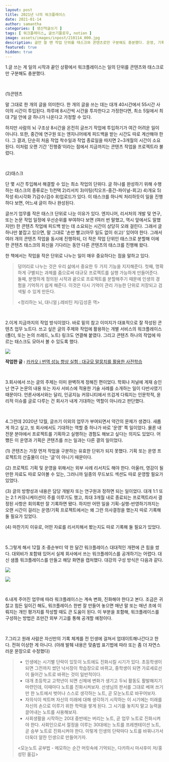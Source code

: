 ```yaml
---
layout: post
title: 2021년 나의 워크플레이스
date: 2021-01-14
author: samantha
categories: [ 생산적글쓰기 ]
tags: [ 워크플레이스, 글쓰기플로우, notion ]
image: assets/images/inpost/210114_000.jpg
description: 글만 쓸 땐 작업 단위를 태스크와 콘텐츠로만 구분해도 충분했다. 운영, 기획 업무를 맡은 지금은 이 체계가 알맞지 않았다. 이에 12월 초·중순부터 약 한 달간 워크플레이스 대대적인 개편에 큰 힘을 썼다.
featured: true
hidden: true
---
```


1.글 쓰는 게 일의 시작과 끝인 상황에서 워크플레이스는 일의 단위를 콘텐츠와 태스크로만 구분해도 충분했다.

<br/>

(1)콘텐츠

말 그대로 한 개의 글을 의미한다. 한 개의 글을 쓰는 데는 대개 40시간에서 55시간 사이의 시간이 투입된다. 하루에 8시간씩 시간을 투자한다고 가정한다면, 최소 5일에서 최대 7일 안에 글 하나가 나온다고 가정할 수 있다.

하지만 사람의 뇌 구조상 8시간을 온전히 글쓰기 작업에 투입하기가 여간 어려운 일이 아니다. 또한, 중간에 연구원 또는 엔지니어에게 피드백을 받는 시간도 따로 계산해야 한다. 그 결과, 단순히 처음 작업 착수일과 작업 종료일을 따지면 2~3개월의 시간이 소요된다. 이처럼 오랜 기간 '진행중'이라는 점에서 지금까지는 콘텐츠 작업을 프로젝트라 불렀다.

<br/>

(2)태스크

단 몇 시간 투입해서 해결할 수 있는 최소 작업의 단위다. 글 하나를 완성하기 위해 수행하는 태스크의 종류로는 1)컨택 2)리서치 3)미팅(킥오프-중간-파이널-회고) 4)개요 5)작성 6)시각화 7)감수/검수 8)업로드가 있다. 이 태스크를 하나씩 처리하듯이 일을 진행하다 보면, 어느새 글이 하나 완성된다.

글쓰기 업무를 작은 태스크 단위로 나눈 이유가 있다. 엔지니어, 리서처의 개발 및 연구, 또는 논문 작업 일정에 우선순위를 부여하다 보면 (여러 번 말했고, 역시 앞에서도 말했지만) 한 콘텐츠 작업에 피드백 받는 데 소요되는 시간이 상당히 오래 걸린다. 그래서 글 하나만 붙잡고 있으면, 말 그대로 '손만 빨고(아무 일도 없이 쉬고)' 있어야 한다. 그래서 여러 개의 콘텐츠 작업을 동시에 진행하되, 더 작은 작업 단위인 태스크로 분할해 이에 한 콘텐츠 태스크의 회신을 기다리는 동안 다른 콘텐츠의 태스크를 진행해 왔다.

한 책에서는 작업을 작은 단위로 나누는 일이 매우 중요하다는 점을 말하고 있다.

> 덩어리로 나누는 것은 우리 삶에서 중요한 두 가지 기능을 지지해준다. 첫째, 명확하게 구별되는 과제를 줌으로써 대규모 프로젝트를 실행 가능하게 만들어준다. 둘째, 분명하게 정의된 시작과 끝으로 프로젝트를 분할해주기 때문에 인생의 경험을 기억하기 쉽게 해준다. 이것은 다시 기억이 관리 가능한 단위로 저장되고 검색될 수 있게 만든다.
>
> <정리하는 뇌, 대니얼 j.레비틴 저/김성훈 역>
<br/>

2.이게 지금까지의 작업 방식이었다. 바로 밑의 참고 이미지가 대표적으로 잘 작성된 콘텐츠 업무 노트다. 쓰고 싶은 글의 주제와 작업에 활용하는 개별 서비스의 워크플레이스(폴더, 또는 논의 쓰레드, 노트) 링크도 연결해 붙였다. 그리고 콘텐츠 하나의 작업에 따르는 태스크도 모아서 볼 수 있도록 했다.

![](https://github.com/samantha-writer/samantha-writer.github.io/blob/master/assets/images/inpost/210114_002.jpg?raw=true)

**작업한 글 :** [카카오 i 번역 성능 향상 실험 : 대규모 말뭉치를 활용한 사전학습](http://tech.kakaoenterprise.com/48)

<br/>

3.회사에서 쓰는 글의 주제는 이미 완벽하게 정해진 편이었다. 학회나 저널에 게재 승인 난 연구 논문의 내용 또는 자사 서비스에 적용한 기술 사례를 소개하는 일이 다반사였기 때문이다. 언론사에서와는 달리, 인공지능 커뮤니티에서 뜨겁게 다뤄지는 인문학적, 윤리적 이슈를 글로 다루는 건 회사가 내게 기대하는 역할이 아니라고 판단했다.

<br/>

4.그런데 2020년 12월, 글쓰기 이외의 업무가 부여되면서 약간의 문제가 생겼다. 새롭게 하고 싶고, 또 회사에서도 기대하는 역할 중 하나가 바로 '운영' 쪽 일이었다. 물론 내 전문 분야에서 프로젝트를 기획하고 실행하는 경험도 해보고 싶다는 의지도 있었다. 어쨌든 이 운영과 기획은 콘텐츠를 쓰는 일과는 다른 결의 일이었다.

(1) 콘텐츠는 가장 먼저 작업을 구분하는 유효한 단위가 되지 못했다. 기획 또는 운영 프로젝트의 산출물이 더는 '글'이 아니기 때문이다.

(2) 프로젝트 기획 및 운영을 위해서는 외부 사례 리서치도 해야 한다. 아울러, 영감이 될만한 자료도 따로 모아볼 수 있는, 그러니까 일종의 무드보드 섹션도 따로 운영할 필요가 있었다.

(3) 글의 방향성과 내용은 담당 개발자 또는 연구원과 정하면 되는 일이었다. 대개 1:1 또는 2:1 커뮤니케이션이 주를 이루기도 했고, 최대 3개월 내로 종료되는 프로젝트라서 결정된 사항은 회의록만 잘 기록하면 됐다. 하지만 어떤 일을 기획-실행-반영하기까지는 오랜 시간이 걸리는 운영/기획 프로젝트에서는 왜 그런 의사결정을 했는지 따로 기록해둘 필요가 있었다.

(4) 마찬가지 이유로, 어떤 자료를 리서치해서 봤는지도 따로 기록해 둘 필요가 있었다.

<br/>

5.그렇게 해서 12월 초·중순부터 약 한 달간 워크플레이스 대대적인 개편에 큰 힘을 썼다. 대외비가 포함돼 있어서 실제 회사에서 쓰는 워크플레이스를 공개하기는 어렵다. 대신 샘플 워크플레이스를 만들고 해당 화면을 캡처했다. 대강의 구성 방식은 다음과 같다.

![](https://github.com/samantha-writer/samantha-writer.github.io/blob/master/assets/images/inpost/210114_001.jpg?raw=true)


![](https://github.com/samantha-writer/samantha-writer.github.io/blob/master/assets/images/inpost/210114_000.jpg?raw=true)

<br/>

6.내게 주어진 업무에 따라 워크플레이스는 계속 변화, 진화해야 한다고 본다. 조금은 귀찮고 힘든 일이긴 해도, 워크플레이스 한번 잘 만들어 놓으면 매년 말 또는 매년 초에 이뤄지는 개인 평가지를 작성할 때도 큰 도움이 된다. 이 부분을 포함해, 워크플레이스를 구성하는 방법은 조만간 외부 기고를 통해 공개할 예정이다.

<br/>

7.그리고 원래 사람은 자신만의 기록 체계를 전 인생에 걸쳐서 업데이트해나간다고 한다. 전혀 이상한 게 아니다. (아래 발췌 내용은 맞춤법 표기법에 따라 또는 좀 더 자연스러운 문장으로 수정했다)

> - 인생에는 시기별 단락이 있듯이 노트에도 진화시킬 시기가 있다. 초등학생이 되면 그전까지 썼던 낙서장이 학습장으로 바뀌고, 중학생이 되면 가로세로선이 들어간 노트로 바뀌는 것이 일반적이다.
> - 대개 초등학교 고학년이 되면 신체에 변화가 생기고 두뇌 활동도 활발해지기 마련인데, 이때마다 노트를 진화시켜보자. 선생님의 판서를 그대로 베껴 쓰기만 한 노트에서 벗어나 스스로 생각하는 노트, 곧 모눈노트로 바꾸어보자.
> - 자의식이 싹트며 자신의 미래에 대해 생각하기 시작하는 이 시기에는 미래를 자신의 손으로 이루기 위한 학력을 쌓게 된다. 그 시기를 놓치지 말고 능력을 끌어내는 노트를 사용해보자.
> - 사회생활을 시작하는 20대 중반에는 버리는 노트, 곧 업무 노트로 진화시켜야 한다. 사회인으로서 절정을 이루는 30대에는 노트를 프레젠테이션 노트, 곧 승부 노트로 진화시켜야 한다. 이렇게 인생의 단락마다 노트를 바꿔나가서 더욱더 알찬 인생으로 만들어가자.
>
> <모눈노트 공부법 - 메모하는 순간 머릿속에 기억되는, 다카하시 마사후미 저/홍성민 옮김>
